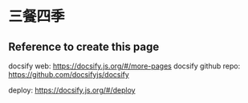 # 三餐四季

## Reference to create this page
docsify web: https://docsify.js.org/#/more-pages
docsify github repo: https://github.com/docsifyjs/docsify

deploy: https://docsify.js.org/#/deploy